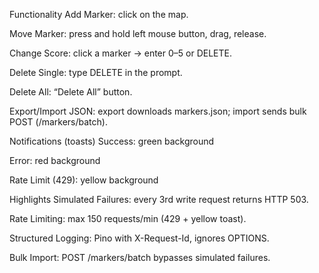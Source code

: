 Functionality
Add Marker: click on the map.

Move Marker: press and hold left mouse button, drag, release.

Change Score: click a marker → enter 0–5 or DELETE.

Delete Single: type DELETE in the prompt.

Delete All: “Delete All” button.

Export/Import JSON: export downloads markers.json; import sends bulk POST (/markers/batch).

Notifications (toasts)
Success: green background

Error: red background

Rate Limit (429): yellow background

Highlights
Simulated Failures: every 3rd write request returns HTTP 503.

Rate Limiting: max 150 requests/min (429 + yellow toast).

Structured Logging: Pino with X-Request-Id, ignores OPTIONS.

Bulk Import: POST /markers/batch bypasses simulated failures.
